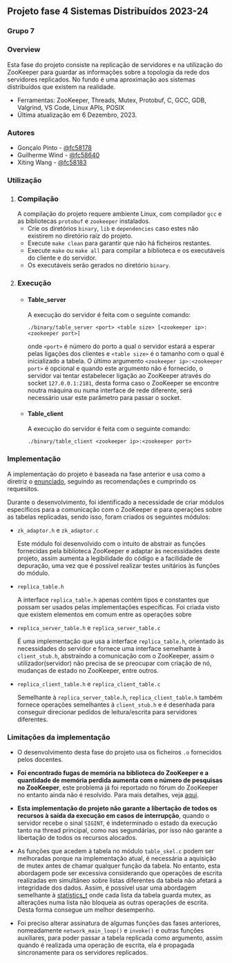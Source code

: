 ## Projeto fase 4 Sistemas Distribuídos 2023-24

### Grupo 7

### Overview
Esta fase do projeto consiste na replicação de servidores e na utilização do ZooKeeper para guardar as informações sobre a topologia da rede dos servidores replicados. No fundo é uma aproximação aos sistemas distribuídos que existem na realidade.
- Ferramentas: ZooKeeper, Threads, Mutex, Protobuf, C, GCC, GDB, Valgrind, VS Code, Linux APIs, POSIX
- Última atualização em 6 Dezembro, 2023.

### Autores
- Gonçalo Pinto -   [@fc58178](fc58178@alunos.fc.ul.pt)
- Guilherme Wind -  [@fc58640](fc58640@alunos.fc.ul.pt)
- Xiting Wang -     [@fc58183](fc58183@alunos.fc.ul.pt)


### Utilização
1. ### Compilação
    A compilação do projeto requere ambiente Linux, com compilador ``gcc`` e as bibliotecas ``protobuf`` e ``zookeeper`` instalados. 
    - Crie os diretórios ``binary``, ``lib`` e ``dependencies`` caso estes não existirem no diretório raíz do projeto. 
    - Execute ``make clean`` para garantir que não há ficheiros restantes.
    - Execute ``make`` ou ``make all`` para compilar a biblioteca e os executáveis do cliente e do servidor.
    - Os executáveis serão gerados no diretório ``binary``.
2. ### Execução
    - #### Table_server
        A execução do servidor é feita com o seguinte comando:
        ```
        ./binary/table_server <port> <table size> [<zookeeper ip>:<zookeeper port>]
        ```
        onde `<port>` é número do porto a qual o servidor estará a esperar pelas ligações dos clientes e `<table size>` é o tamanho com o qual é inicializado a tabela. O último argumento `<zookeeper ip>:<zookeeper port>` é opcional e quando este argumento não é fornecido, o servidor vai tentar estabelecer ligação ao ZooKeeper através do socket `127.0.0.1:2181`, desta forma caso o ZooKeeper se encontre noutra máquina ou numa interface de rede diferente, será necessário usar este parâmetro para passar o socket.
    - #### Table_client
        A execução do servidor é feita com o seguinte comando:
        ```
        ./binary/table_client <zookeeper ip>:<zookeeper port>
        ```

### Implementação
A implementação do projeto é baseada na fase anterior e usa como a diretriz o [enunciado](https://moodle.ciencias.ulisboa.pt/mod/resource/view.php?id=223064), seguindo as recomendações e cumprindo os requesitos. 

Durante o desenvolvimento, foi identificado a necessidade de criar módulos específicos para a comunicação com o ZooKeeper e para operações sobre as tabelas replicadas, sendo isso, foram criados os seguintes módulos:

- `zk_adaptor.h` e `zk_adaptor.c`

    Este módulo foi desenvolvido com o intuito de abstrair as funções fornecidas pela biblioteca ZooKeeper e adaptar às necessidades deste projeto, assim aumenta a legibilidade do código e a facilidade de depuração, uma vez que é possível realizar testes unitários às funções do módulo.

- `replica_table.h`

    A interface `replica_table.h` apenas contém tipos e constantes que possam ser usados pelas implementações específicas. Foi criada visto que existem elementos em comum entre as operações sobre 

- `replica_server_table.h` e `replica_server_table.c`

    É uma implementação que usa a interface `replica_table.h`, orientado às necessidades do servidor e fornece uma interface semelhante à `client_stub.h`, abstraíndo a comunicação com o ZooKeeper, assim o utilizador(servidor) não precisa de se preocupar com criação de nó, mudanças de estado no ZooKeeper, entre outros.

- `replica_client_table.h` e `replica_client_table.c`

    Semelhante à `replica_server_table.h`, `replica_client_table.h` também fornece operações semelhantes à `client_stub.h` e é desenhada para conseguir direcionar pedidos de leitura/escrita para servidores diferentes.


### Limitações da implementação
- O desenvolvimento desta fase do projeto usa os ficheiros ``.o`` fornecidos pelos docentes.

- **Foi encontrado fugas de memória na biblioteca do ZooKeeper e a quantidade de memória perdida aumenta com o número de pesquisas no ZooKeeper**, este problema já foi reportado no fórum do ZooKeeper no entanto ainda não é resolvido. Para mais detalhes, veja [aqui](https://issues.apache.org/jira/browse/ZOOKEEPER-4020).

- **Esta implementação do projeto não garante a libertação de todos os recursos à saída da execução em casos de interrupção**, quando o servidor recebe o sinal ``SIGINT``, é indeterminado o estado da execução tanto na thread principal, como nas segundárias, por isso não garante a libertação de todos os recursos alocados.

- As funções que acedem à tabela no módulo `table_skel.c` podem ser melhoradas porque na implementação atual, é necessária a aquisição de mutex antes de chamar qualquer função da tabela. No entanto, esta abordagem pode ser excessiva considerando que operações de escrita realizadas em simultâneo sobre listas diferentes da tabela não afetará a integridade dos dados. Assim, é possível usar uma abordagem semelhante à [statistics_t](#abordagem) onde cada lista da tabela guarda mutex, as alterações numa lista não bloqueia as outras operações de escrita. Desta forma consegue um melhor desempenho.

- Foi preciso alterar assinatura de algumas funções das fases anteriores, nomeadamente `network_main_loop()` e `invoke()` e outras funções auxiliares, para poder passar a tabela replicada como argumento, assim quando é realizada uma operação de escrita, ela é propagada sincronamente para os servidores replicados.